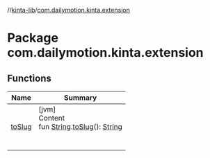//[kinta-lib](../../index.md)/[com.dailymotion.kinta.extension](index.md)



# Package com.dailymotion.kinta.extension  


## Functions  
  
|  Name |  Summary | 
|---|---|
| <a name="com.dailymotion.kinta.extension//toSlug/kotlin.String#/PointingToDeclaration/"></a>[toSlug](to-slug.md)| <a name="com.dailymotion.kinta.extension//toSlug/kotlin.String#/PointingToDeclaration/"></a>[jvm]  <br>Content  <br>fun [String](https://kotlinlang.org/api/latest/jvm/stdlib/kotlin/-string/index.html).[toSlug](to-slug.md)(): [String](https://kotlinlang.org/api/latest/jvm/stdlib/kotlin/-string/index.html)  <br><br><br>|


